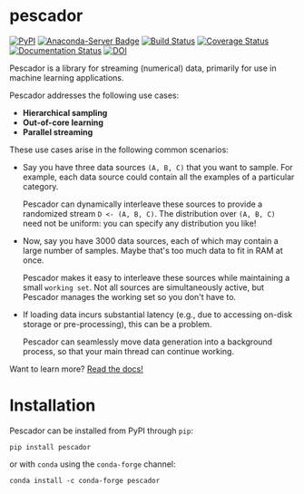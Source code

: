 pescador
========
[![PyPI](https://img.shields.io/pypi/v/pescador.svg)](https://pypi.python.org/pypi/pescador)
[![Anaconda-Server Badge](https://anaconda.org/conda-forge/pescador/badges/version.svg)](https://anaconda.org/conda-forge/pescador)
[![Build Status](https://travis-ci.org/pescadores/pescador.svg?branch=master)](https://travis-ci.org/pescadores/pescador)
[![Coverage Status](https://coveralls.io/repos/pescadores/pescador/badge.svg)](https://coveralls.io/r/pescadores/pescador)
[![Documentation Status](https://readthedocs.org/projects/pescador/badge/?version=latest)](https://readthedocs.org/projects/pescador/?badge=latest)
[![DOI](https://zenodo.org/badge/DOI/10.5281/zenodo.400700.svg)](https://doi.org/10.5281/zenodo.400700)

Pescador is a library for streaming (numerical) data, primarily for use in machine learning applications.

Pescador addresses the following use cases:

- **Hierarchical sampling**
- **Out-of-core learning**
- **Parallel streaming**

These use cases arise in the following common scenarios:

- Say you have three data sources `(A, B, C)` that you want to sample. 
  For example, each data source could contain all the examples of a particular category.

  Pescador can dynamically interleave these sources to provide a randomized stream `D <- (A, B, C)`.
  The distribution over `(A, B, C)` need not be uniform: you can specify any distribution you like!

- Now, say you have 3000 data sources, each of which may contain a large number of samples.  Maybe that's too much data to fit in RAM at once.

  Pescador makes it easy to interleave these sources while maintaining a small `working set`.
  Not all sources are simultaneously active, but Pescador manages the working set so you don't have to.

- If loading data incurs substantial latency (e.g., due to accessing on-disk storage
  or pre-processing), this can be a problem.
  
  Pescador can seamlessly move data generation into a background process, so that your main thread can continue working.


Want to learn more? [Read the docs!](http://pescador.readthedocs.org)


Installation
============

Pescador can be installed from PyPI through `pip`:
```
pip install pescador
```
or with `conda` using the `conda-forge` channel:
```
conda install -c conda-forge pescador
```

